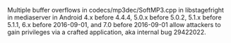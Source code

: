 Multiple buffer overflows in codecs/mp3dec/SoftMP3.cpp in libstagefright in mediaserver in Android 4.x before 4.4.4, 5.0.x before 5.0.2, 5.1.x before 5.1.1, 6.x before 2016-09-01, and 7.0 before 2016-09-01 allow attackers to gain privileges via a crafted application, aka internal bug 29422022.